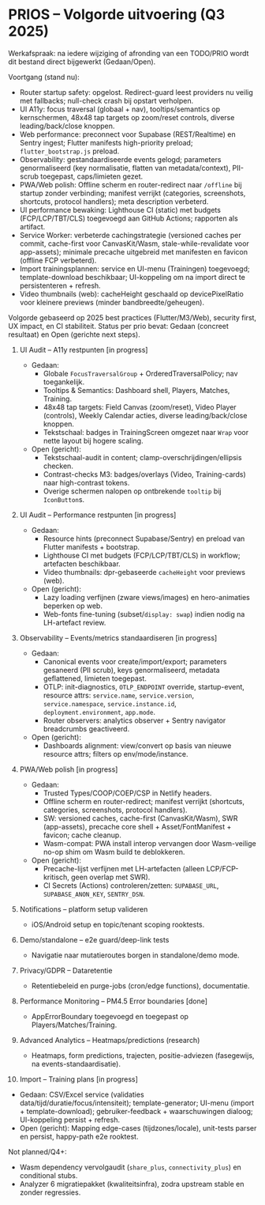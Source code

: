 # PRIOS – Volgorde uitvoering (Q3 2025)

Werkafspraak: na iedere wijziging of afronding van een TODO/PRIO wordt dit bestand direct bijgewerkt (Gedaan/Open).

Voortgang (stand nu):
- Router startup safety: opgelost. Redirect-guard leest providers nu veilig met fallbacks; null-check crash bij opstart verholpen.
- UI A11y: focus traversal (globaal + nav), tooltips/semantics op kernschermen, 48x48 tap targets op zoom/reset controls, diverse leading/back/close knoppen.
- Web performance: preconnect voor Supabase (REST/Realtime) en Sentry ingest; Flutter manifests high-priority preload; `flutter_bootstrap.js` preload.
- Observability: gestandaardiseerde events gelogd; parameters genormaliseerd (key normalisatie, flatten van metadata/context), PII-scrub toegepast, caps/limieten gezet.
- PWA/Web polish: Offline scherm en router-redirect naar `/offline` bij startup zonder verbinding; manifest verrijkt (categories, screenshots, shortcuts, protocol handlers); meta description verbeterd.
- UI performance bewaking: Lighthouse CI (static) met budgets (FCP/LCP/TBT/CLS) toegevoegd aan GitHub Actions; rapporten als artifact.
- Service Worker: verbeterde cachingstrategie (versioned caches per commit, cache-first voor CanvasKit/Wasm, stale-while-revalidate voor app-assets); minimale precache uitgebreid met manifesten en favicon (offline FCP verbeterd).
- Import trainingsplannen: service en UI-menu (Trainingen) toegevoegd; template-download beschikbaar; UI-koppeling om na import direct te persistenteren + refresh.
- Video thumbnails (web): cacheHeight geschaald op devicePixelRatio voor kleinere previews (minder bandbreedte/geheugen).


Volgorde gebaseerd op 2025 best practices (Flutter/M3/Web), security first, UX impact, en CI stabiliteit. Status per prio bevat: Gedaan (concreet resultaat) en Open (gerichte next steps).

1. UI Audit – A11y restpunten [in progress]
   - Gedaan:
     - Globale `FocusTraversalGroup` + OrderedTraversalPolicy; nav toegankelijk.
     - Tooltips & Semantics: Dashboard shell, Players, Matches, Training.
     - 48x48 tap targets: Field Canvas (zoom/reset), Video Player (controls), Weekly Calendar acties, diverse leading/back/close knoppen.
     - Tekstschaal: badges in TrainingScreen omgezet naar `Wrap` voor nette layout bij hogere scaling.
   - Open (gericht):
     - Tekstschaal-audit in content; clamp-overschrijdingen/ellipsis checken.
     - Contrast-checks M3: badges/overlays (Video, Training-cards) naar high-contrast tokens.
     - Overige schermen nalopen op ontbrekende `tooltip` bij `IconButton`s.

2. UI Audit – Performance restpunten [in progress]
   - Gedaan:
     - Resource hints (preconnect Supabase/Sentry) en preload van Flutter manifests + bootstrap.
     - Lighthouse CI met budgets (FCP/LCP/TBT/CLS) in workflow; artefacten beschikbaar.
     - Video thumbnails: dpr-gebaseerde `cacheHeight` voor previews (web).
   - Open (gericht):
     - Lazy loading verfijnen (zware views/images) en hero-animaties beperken op web.
     - Web-fonts fine-tuning (subset/`display: swap`) indien nodig na LH-artefact review.

3. Observability – Events/metrics standaardiseren [in progress]
   - Gedaan:
     - Canonical events voor create/import/export; parameters gesaneerd (PII scrub), keys genormaliseerd, metadata geflattened, limieten toegepast.
     - OTLP: init-diagnostics, `OTLP_ENDPOINT` override, startup-event, resource attrs: `service.name`, `service.version`, `service.namespace`, `service.instance.id`, `deployment.environment`, `app.mode`.
     - Router observers: analytics observer + Sentry navigator breadcrumbs geactiveerd.
   - Open (gericht):
     - Dashboards alignment: view/convert op basis van nieuwe resource attrs; filters op env/mode/instance.

4. PWA/Web polish [in progress]
   - Gedaan:
     - Trusted Types/COOP/COEP/CSP in Netlify headers.
     - Offline scherm en router-redirect; manifest verrijkt (shortcuts, categories, screenshots, protocol handlers).
     - SW: versioned caches, cache-first (CanvasKit/Wasm), SWR (app-assets), precache core shell + Asset/FontManifest + favicon; cache cleanup.
     - Wasm-compat: PWA install interop vervangen door Wasm-veilige no-op shim om Wasm build te deblokkeren.
   - Open (gericht):
     - Precache-lijst verfijnen met LH-artefacten (alleen LCP/FCP-kritisch, geen overlap met SWR).
     - CI Secrets (Actions) controleren/zetten: `SUPABASE_URL`, `SUPABASE_ANON_KEY`, `SENTRY_DSN`.

5. Notifications – platform setup valideren
   - iOS/Android setup en topic/tenant scoping rooktests.

6. Demo/standalone – e2e guard/deep-link tests
   - Navigatie naar mutatieroutes borgen in standalone/demo mode.

7. Privacy/GDPR – Dataretentie
   - Retentiebeleid en purge-jobs (cron/edge functions), documentatie.

8. Performance Monitoring – PM4.5 Error boundaries [done]
   - AppErrorBoundary toegevoegd en toegepast op Players/Matches/Training.

9. Advanced Analytics – Heatmaps/predictions (research)
   - Heatmaps, form predictions, trajecten, positie-adviezen (fasegewijs, na events-standaardisatie).

10. Import – Training plans [in progress]
   - Gedaan: CSV/Excel service (validaties data/tijd/duratie/focus/intensiteit); template-generator; UI-menu (import + template-download); gebruiker-feedback + waarschuwingen dialoog; UI-koppeling persist + refresh.
   - Open (gericht): Mapping edge-cases (tijdzones/locale), unit-tests parser en persist, happy-path e2e rooktest.

Not planned/Q4+:
- Wasm dependency vervolgaudit (`share_plus`, `connectivity_plus`) en conditional stubs.
- Analyzer 6 migratiepakket (kwaliteitsinfra), zodra upstream stable en zonder regressies.


